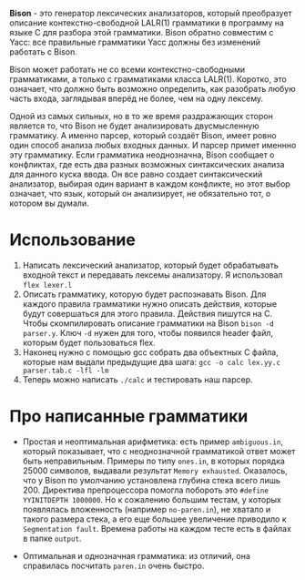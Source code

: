 **Bison** - это генератор лексических анализаторов, который преобразует описание контекстно-свободной LALR(1) грамматики в программу на языке C для разбора этой грамматики.
Bison обратно совместим с Yacc: все правильные грамматики Yacc должны без изменений работать с Bison.

Bison может работать не со всеми контекстно-свободными грамматиками, а только с грамматиками класса LALR(1). Коротко, это означает, что должно быть возможно определить, как разобрать любую часть входа, заглядывая вперёд не более, чем на одну лексему. 

Одной из самых сильных, но в то же время раздражающих сторон является то, что Bison не будет анализировать двусмысленную грамматику. А именно парсер, который создаёт Bison, имеет ровно один способ анализа любых входных данных. И парсер примет именнно эту грамматику. Если грамматика неоднозначна, Bison сообщает о конфликтах, где есть два разных возможных синтаксических анализа для данного куска ввода. Он все равно создает синтаксический анализатор, выбирая один вариант в каждом конфликте, но этот выбор означает, что язык, который он анализирует, не обязательно тот, о котором вы думали.

# Использование
1. Написать лексический анализатор, который будет обрабатывать входной текст и передавать лексемы анализатору. Я использовал `flex lexer.l`
2. Описать грамматику, которую будет распознавать Bison. Для каждого правила грамматики нужно описать действия, которые будут совершаться для этого правила. Действия пишутся на С. Чтобы скомпилировать описание грамматики на Bison `bison -d parser.y`. Ключ `-d` нужен для того, чтобы появился header файл, которым будет пользоваться flex.
3. Наконец нужно с помощью gcc собрать два объектных С файла, которые нам выдали предыдущие два шага: `gcc -o calc lex.yy.c parser.tab.c -lfl -lm`
4. Теперь можно написать `./calc` и тестировать наш парсер.

# Про написанные грамматики
- Простая и неоптимальная арифметика: есть пример `ambiguous.in`, который показывает, что с неоднозначной грамматикой ответ может быть неправильным. Примеры по типу `ones.in`, в которых порядка 25000 символов, выдавали результат `Memory exhausted`. Оказалось, что у Bison по умолчанию установлена глубина стека всего лишь 200. Директива препроцессора помогла побороть это `#define YYINITDEPTH 1000000`. Но к сожалению большим тестам, у которых появлялась вложенность (например `no-paren.in`), не хватало и такого размера стека, а его еще большее увеличение приводило к `Segmentation fault`. Времена работы на каждом тесте есть в файлах в папке `output`.
  
- Оптимальная и однозначная грамматика: из отличий, она справилась посчитать `paren.in` очень быстро.
